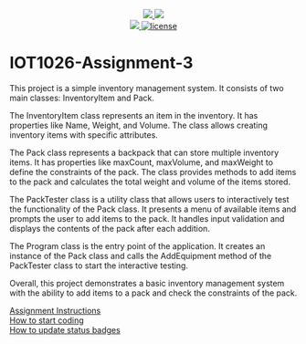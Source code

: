 <p align="center">
	<a href="https://github.com/gourav263587/IOT1026-Assignment-3/actions/workflows/ci.yml">
    <img src="[https://github.com/gourav263587/IOT1026-Assignment-3/actions/workflows/ci.yml/badge.svg](https://github.com/gourav263587/IOT1026-Assignment-3/actions/workflows/formatting.yml/badge.svg)"/>
    </a>
	<a href="https://github.com/gourav263587/IOT1026-Assignment-3/actions/workflows/formatting.yml">
    <img src="https://github.com/gourav263587/IOT1026-Assignment-3/actions/workflows/formatting.yml/badge.svg"/>
	<br/>
    <a href="https://codecov.io/gh/gourav263587/IOT1026-Assignment-3" > 
    <img src="https://codecov.io/gh/gourav263587/IOT1026-Assignment-3/branch/main/graph/badge.svg?token=JS0857X5JD"/> 
	<img title="MIT License" alt="license" src="https://img.shields.io/badge/license-MIT-informational?style=flat-square">	
    </a>
</p>

# IOT1026-Assignment-3
        
This project is a simple inventory management system. It consists of two main classes: InventoryItem and Pack.

The InventoryItem class represents an item in the inventory. It has properties like Name, Weight, and Volume. The class allows creating inventory items with specific attributes.

The Pack class represents a backpack that can store multiple inventory items. It has properties like maxCount, maxVolume, and maxWeight to define the constraints of the pack. The class provides methods to add items to the pack and calculates the total weight and volume of the items stored.

The PackTester class is a utility class that allows users to interactively test the functionality of the Pack class. It presents a menu of available items and prompts the user to add items to the pack. It handles input validation and displays the contents of the pack after each addition.

The Program class is the entry point of the application. It creates an instance of the Pack class and calls the AddEquipment method of the PackTester class to start the interactive testing.

Overall, this project demonstrates a basic inventory management system with the ability to add items to a pack and check the constraints of the pack.
        
        
        
[Assignment Instructions](docs/instructions.md)  
[How to start coding](docs/how-to-use.md)  
[How to update status badges](docs/how-to-update-badges.md)
